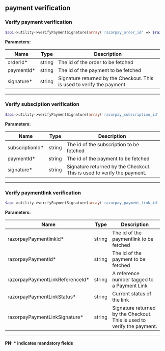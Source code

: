 ## payment verification

### Verify payment verification

```php
$api->utility->verifyPaymentSignature(array('razorpay_order_id' => $razorpayOrderId, 'razorpay_payment_id' => $razorpayPaymentId, 'razorpay_signature' => $razorpaySignature));
```

**Parameters:**


| Name  | Type      | Description                                      |
|-------|-----------|--------------------------------------------------|
| orderId*  | string | The id of the order to be fetched  |
| paymentId*    | string | The id of the payment to be fetched |
| signature* | string   | Signature returned by the Checkout. This is used to verify the payment. |

-------------------------------------------------------------------------------------------------------
### Verify subsciption verification

```php
$api->utility->verifyPaymentSignature(array('razorpay_subscription_id' => $razorpaySubscriptionId, 'razorpay_payment_id' => $razorpayPaymentId, 'razorpay_signature' => $razorpaySignature));
```

**Parameters:**


| Name  | Type      | Description                                      |
|-------|-----------|--------------------------------------------------|
| subscriptionId*  | string | The id of the subscription to be fetched  |
| paymentId*    | string | The id of the payment to be fetched |
| signature* | string   | Signature returned by the Checkout. This is used to verify the payment. |

-------------------------------------------------------------------------------------------------------
### Verify paymentlink verification

```php
$api->utility->verifyPaymentSignature(array('razorpay_payment_link_id' => $razorpayPaymentlinkId, 'razorpay_payment_id' => $razorpayPaymentId, 'razorpay_payment_link_reference_id' => $razorpayPaymentLinkReferenceId, 'razorpay_payment_link_status' => $razorpayPaymentLinkStatus, 'razorpay_signature' => $razorpayPaymentLinkSignature));
```

**Parameters:**


| Name  | Type      | Description                                      |
|-------|-----------|--------------------------------------------------|
| razorpayPaymentlinkId*  | string | The id of the paymentlink to be fetched  |
| razorpayPaymentId*  | string | The id of the payment to be fetched  |
| razorpayPaymentLinkReferenceId*  | string |  A reference number tagged to a Payment Link |
| razorpayPaymentLinkStatus*  | string | Current status of the link  |
| razorpayPaymentLinkSignature*    | string | Signature returned by the Checkout. This is used to verify the payment. |

-------------------------------------------------------------------------------------------------------

**PN: * indicates mandatory fields**
<br>
<br>

